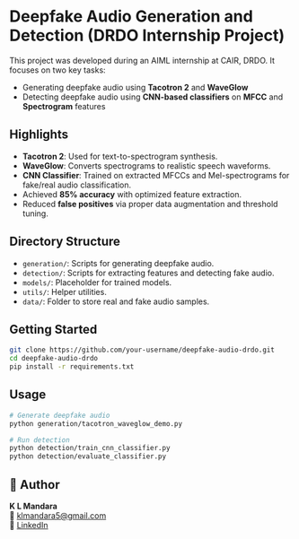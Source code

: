 # Deepfake Audio Generation and Detection (DRDO Internship Project)

This project was developed during an AIML internship at CAIR, DRDO. It focuses on two key tasks:
- Generating deepfake audio using **Tacotron 2** and **WaveGlow**
- Detecting deepfake audio using **CNN-based classifiers** on **MFCC** and **Spectrogram** features

## Highlights

- **Tacotron 2**: Used for text-to-spectrogram synthesis.
- **WaveGlow**: Converts spectrograms to realistic speech waveforms.
- **CNN Classifier**: Trained on extracted MFCCs and Mel-spectrograms for fake/real audio classification.
- Achieved **85% accuracy** with optimized feature extraction.
- Reduced **false positives** via proper data augmentation and threshold tuning.

## Directory Structure

- `generation/`: Scripts for generating deepfake audio.
- `detection/`: Scripts for extracting features and detecting fake audio.
- `models/`: Placeholder for trained models.
- `utils/`: Helper utilities.
- `data/`: Folder to store real and fake audio samples.

## Getting Started

```bash
git clone https://github.com/your-username/deepfake-audio-drdo.git
cd deepfake-audio-drdo
pip install -r requirements.txt
```

## Usage

```bash
# Generate deepfake audio
python generation/tacotron_waveglow_demo.py

# Run detection
python detection/train_cnn_classifier.py
python detection/evaluate_classifier.py
```








## 👤 Author

**K L Mandara**  
📧 [klmandara5@gmail.com](mailto:klmandara5@gmail.com)  
🔗 [LinkedIn](https://www.linkedin.com/in/klmandara)       
